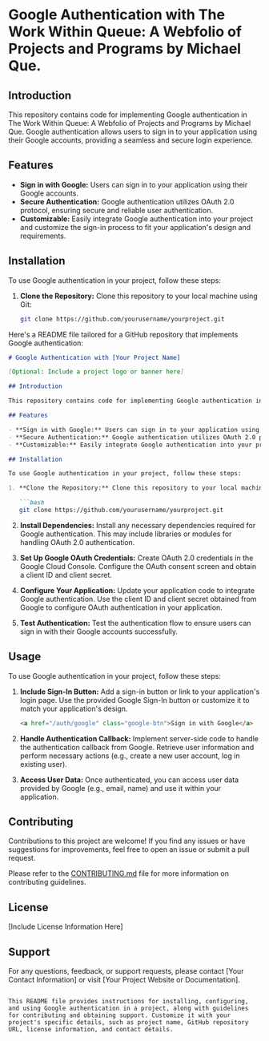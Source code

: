# Google Authentication with The Work Within Queue: A Webfolio of Projects and Programs by Michael Que.

## Introduction

This repository contains code for implementing Google authentication in The Work Within Queue: A Webfolio of Projects and Programs by Michael Que. Google authentication allows users to sign in to your application using their Google accounts, providing a seamless and secure login experience.

## Features

- **Sign in with Google:** Users can sign in to your application using their Google accounts.
- **Secure Authentication:** Google authentication utilizes OAuth 2.0 protocol, ensuring secure and reliable user authentication.
- **Customizable:** Easily integrate Google authentication into your project and customize the sign-in process to fit your application's design and requirements.

## Installation

To use Google authentication in your project, follow these steps:

1. **Clone the Repository:** Clone this repository to your local machine using Git:

   ```bash
   git clone https://github.com/yourusername/yourproject.git

Here's a README file tailored for a GitHub repository that implements Google authentication:

```markdown
# Google Authentication with [Your Project Name]

[Optional: Include a project logo or banner here]

## Introduction

This repository contains code for implementing Google authentication in [Your Project Name]. Google authentication allows users to sign in to your application using their Google accounts, providing a seamless and secure login experience.

## Features

- **Sign in with Google:** Users can sign in to your application using their Google accounts.
- **Secure Authentication:** Google authentication utilizes OAuth 2.0 protocol, ensuring secure and reliable user authentication.
- **Customizable:** Easily integrate Google authentication into your project and customize the sign-in process to fit your application's design and requirements.

## Installation

To use Google authentication in your project, follow these steps:

1. **Clone the Repository:** Clone this repository to your local machine using Git:

   ```bash
   git clone https://github.com/yourusername/yourproject.git
   ```

2. **Install Dependencies:** Install any necessary dependencies required for Google authentication. This may include libraries or modules for handling OAuth 2.0 authentication.

3. **Set Up Google OAuth Credentials:** Create OAuth 2.0 credentials in the Google Cloud Console. Configure the OAuth consent screen and obtain a client ID and client secret.

4. **Configure Your Application:** Update your application code to integrate Google authentication. Use the client ID and client secret obtained from Google to configure OAuth authentication in your application.

5. **Test Authentication:** Test the authentication flow to ensure users can sign in with their Google accounts successfully.

## Usage

To use Google authentication in your project, follow these steps:

1. **Include Sign-In Button:** Add a sign-in button or link to your application's login page. Use the provided Google Sign-In button or customize it to match your application's design.

   ```html
   <a href="/auth/google" class="google-btn">Sign in with Google</a>
   ```

2. **Handle Authentication Callback:** Implement server-side code to handle the authentication callback from Google. Retrieve user information and perform necessary actions (e.g., create a new user account, log in existing user).

3. **Access User Data:** Once authenticated, you can access user data provided by Google (e.g., email, name) and use it within your application.

## Contributing

Contributions to this project are welcome! If you find any issues or have suggestions for improvements, feel free to open an issue or submit a pull request.

Please refer to the [CONTRIBUTING.md](CONTRIBUTING.md) file for more information on contributing guidelines.

## License

[Include License Information Here]

## Support

For any questions, feedback, or support requests, please contact [Your Contact Information] or visit [Your Project Website or Documentation].
```

This README file provides instructions for installing, configuring, and using Google authentication in a project, along with guidelines for contributing and obtaining support. Customize it with your project's specific details, such as project name, GitHub repository URL, license information, and contact details.
